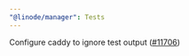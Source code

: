 ```yaml
---
"@linode/manager": Tests
---
```


Configure caddy to ignore test output ([#11706](https://github.com/linode/manager/pull/11706))
